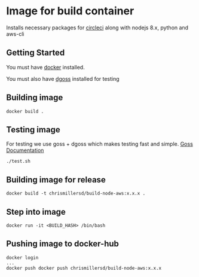 # Image for build container

Installs necessary packages for [circleci](https://circleci.com/docs/2.0/custom-images/#adding-required-and-custom-tools-or-files) along with nodejs 8.x, python and aws-cli

## Getting Started

You must have [docker](https://docs.docker.com/engine/installation/) installed.

You must also have [dgoss](https://github.com/aelsabbahy/goss/tree/master/extras/dgoss#installation) installed for testing

## Building image

    docker build .

## Testing image

For testing we use goss + dgoss which makes testing fast and simple. [Goss Documentation](https://github.com/aelsabbahy/goss/blob/master/docs/manual.md)

    ./test.sh

## Building image for release

    docker build -t chrismillersd/build-node-aws:x.x.x .

## Step into image

    docker run -it <BUILD_HASH> /bin/bash

## Pushing image to docker-hub

    docker login
    ...
    docker push docker push chrismillersd/build-node-aws:x.x.x